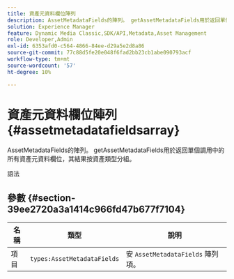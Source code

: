 ```yaml
---
title: 資產元資料欄位陣列
description: AssetMetadataFields的陣列。 getAssetMetadataFields用於返回單個調用中的所有資產元資料欄位，其結果按資產類型分組。
solution: Experience Manager
feature: Dynamic Media Classic,SDK/API,Metadata,Asset Management
role: Developer,Admin
exl-id: 6353afd0-c564-4866-84ee-d29a5e2d8a86
source-git-commit: 77c88d5fe20e048f6fad2bb23cb1abe090793acf
workflow-type: tm+mt
source-wordcount: '57'
ht-degree: 10%

---
```


# 資產元資料欄位陣列{#assetmetadatafieldsarray}

AssetMetadataFields的陣列。 getAssetMetadataFields用於返回單個調用中的所有資產元資料欄位，其結果按資產類型分組。

語法

## 參數 {#section-39ee2720a3a1414c966fd47b677f7104}

| 名稱 | 類型 | 說明 |
|---|---|---|
| 項目 | `types:AssetMetadataFields` | 安 `AssetMetadataFields` 陣列項。 |
